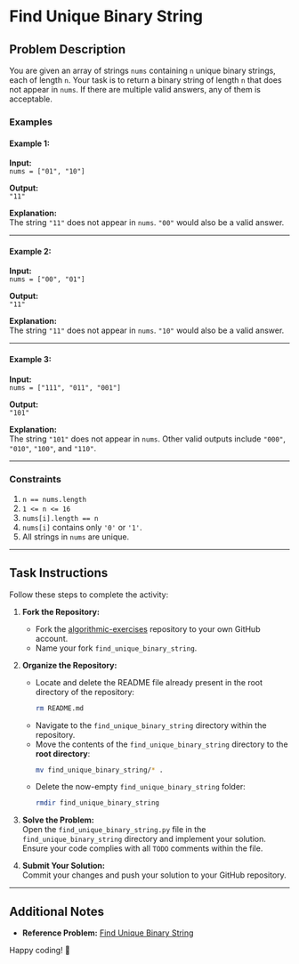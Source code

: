 # Find Unique Binary String

## Problem Description

You are given an array of strings `nums` containing `n` unique binary strings, each of length `n`. Your task is to return a binary string of length `n` that does not appear in `nums`. If there are multiple valid answers, any of them is acceptable.

### Examples

#### Example 1:
**Input:**  
`nums = ["01", "10"]`  

**Output:**  
`"11"`  

**Explanation:**  
The string `"11"` does not appear in `nums`. `"00"` would also be a valid answer.

---

#### Example 2:
**Input:**  
`nums = ["00", "01"]`  

**Output:**  
`"11"`  

**Explanation:**  
The string `"11"` does not appear in `nums`. `"10"` would also be a valid answer.

---

#### Example 3:
**Input:**  
`nums = ["111", "011", "001"]`  

**Output:**  
`"101"`  

**Explanation:**  
The string `"101"` does not appear in `nums`. Other valid outputs include `"000"`, `"010"`, `"100"`, and `"110"`.

---

### Constraints
1. `n == nums.length`
2. `1 <= n <= 16`
3. `nums[i].length == n`
4. `nums[i]` contains only `'0'` or `'1'`.
5. All strings in `nums` are unique.

---

## Task Instructions

Follow these steps to complete the activity:


1. **Fork the Repository:**
   - Fork the [algorithmic-exercises](https://github.com/nps-dev/algorithmic-exercises/tree/main) repository to your own GitHub account. 
   - Name your fork `find_unique_binary_string`.

2. **Organize the Repository:**
   - Locate and delete the README file already present in the root directory of the repository:
     ```bash
     rm README.md
     ```
   - Navigate to the `find_unique_binary_string` directory within the repository.
   - Move the contents of the `find_unique_binary_string` directory to the **root directory**:
     ```bash
     mv find_unique_binary_string/* .
     ```
   - Delete the now-empty `find_unique_binary_string` folder:
     ```bash
     rmdir find_unique_binary_string
     ```

3. **Solve the Problem:**  
   Open the `find_unique_binary_string.py` file in the `find_unique_binary_string` directory and implement your solution. Ensure your code complies with all `TODO` comments within the file.

4. **Submit Your Solution:**  
   Commit your changes and push your solution to your GitHub repository.

---

## Additional Notes

- **Reference Problem:** [Find Unique Binary String](https://leetcode.com/problems/find-unique-binary-string/description/)

Happy coding! 🚀
